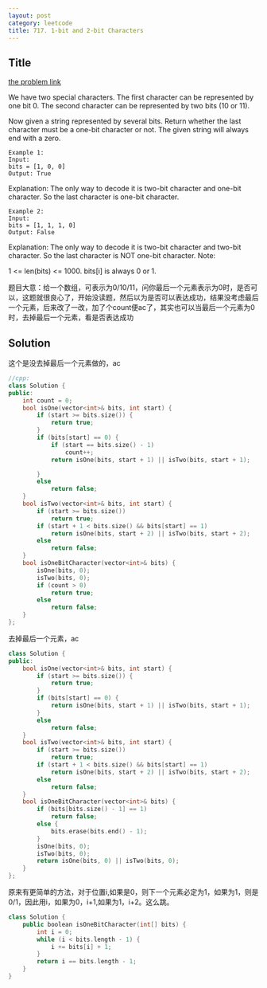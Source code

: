 ```yaml
---
layout: post
category: leetcode
title: 717. 1-bit and 2-bit Characters
---
```

## Title
[the problem link](https://leetcode.com/problems/1-bit-and-2-bit-characters/description/)


We have two special characters. The first character can be represented by one bit 0. The second character can be represented by two bits (10 or 11).

Now given a string represented by several bits. Return whether the last character must be a one-bit character or not. The given string will always end with a zero.

	Example 1:
	Input: 
	bits = [1, 0, 0]
	Output: True

Explanation: 
The only way to decode it is two-bit character and one-bit character. So the last character is one-bit character.
	
	Example 2:
	Input: 
	bits = [1, 1, 1, 0]
	Output: False

Explanation: 
The only way to decode it is two-bit character and two-bit character. So the last character is NOT one-bit character.
Note:

1 <= len(bits) <= 1000.
bits[i] is always 0 or 1.

题目大意：给一个数组，可表示为0/10/11，问你最后一个元素表示为0时，是否可以，这题就很良心了，开始没读题，然后以为是否可以表达成功，结果没考虑最后一个元素，后来改了一改，加了个count便ac了，其实也可以当最后一个元素为0时，去掉最后一个元素，看是否表达成功

## Solution

这个是没去掉最后一个元素做的，ac
```c++
//cpp:
class Solution {
public:
	int count = 0;
	bool isOne(vector<int>& bits, int start) {
		if (start >= bits.size()) {
			return true;
		}
		if (bits[start] == 0) {
			if (start == bits.size() - 1)
				count++;
			return isOne(bits, start + 1) || isTwo(bits, start + 1);

		}
		else
			return false;
	}
	bool isTwo(vector<int>& bits, int start) {
		if (start >= bits.size())
			return true;
		if (start + 1 < bits.size() && bits[start] == 1)
			return isOne(bits, start + 2) || isTwo(bits, start + 2);
		else
			return false;
	}
	bool isOneBitCharacter(vector<int>& bits) {
		isOne(bits, 0);
		isTwo(bits, 0);
		if (count > 0)
			return true;
		else
			return false;
	}
};
```

去掉最后一个元素，ac
```c++
class Solution {
public:
	bool isOne(vector<int>& bits, int start) {
		if (start >= bits.size()) {
			return true;
		}
		if (bits[start] == 0) {
			return isOne(bits, start + 1) || isTwo(bits, start + 1);
		}
		else
			return false;
	}
	bool isTwo(vector<int>& bits, int start) {
		if (start >= bits.size())
			return true;
		if (start + 1 < bits.size() && bits[start] == 1)
			return isOne(bits, start + 2) || isTwo(bits, start + 2);
		else
			return false;
	}
	bool isOneBitCharacter(vector<int>& bits) {
		if (bits[bits.size() - 1] == 1)
			return false;
		else {
			bits.erase(bits.end() - 1);
		}
		isOne(bits, 0);
		isTwo(bits, 0);
		return isOne(bits, 0) || isTwo(bits, 0);
	}
};
```

原来有更简单的方法，对于位置i,如果是0，则下一个元素必定为1，如果为1，则是0/1，因此用i，如果为0，i+1,如果为1，i+2。这么跳。

```c++
class Solution {
    public boolean isOneBitCharacter(int[] bits) {
        int i = 0;
        while (i < bits.length - 1) {
            i += bits[i] + 1;
        }
        return i == bits.length - 1;
    }
}
```